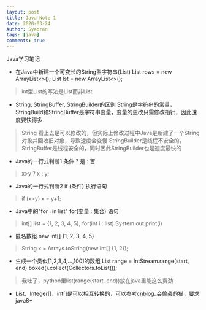 ```yaml
---
layout: post
title: Java Note 1
date: 2020-03-24
Author: Syaoran
tags: [java]
comments: true
---
```


Java学习笔记

- 在Java中新建一个可变长的String型字符串(List)
    List<StringBuilder> rows = new ArrayList<>();
    List<String> lst = new ArrayList<>();
> int型List的写法是List<Integer>而非List<int>

- String, StringBuffer, StringBuilder的区别
	String是字符串的常量，StringBuild和StringBuffer是字符串变量，变量的更改只需修改指针，因此速度要快得多
> String 看上去是可以修改的，但实际上修改过程中Java是新建了一个String对象并回收旧对象，导致速度会变慢
	StringBuilder是线程不安全的，StringBuffer是线程安全的，同时因此StringBuilder也是速度最快的

- Java的一行式判断1
	条件 ? 是 : 否 
> x>y ? x : y;

- Java的一行式判断2
	if (条件) 执行语句
> if (x>y) x = y+1;

- Java中的"for i in list"
	for(变量 : 集合) 语句
> int[] list = {1, 2, 3, 4, 5};
> for(int i : list) System.out.print(i)

- 匿名数组
	new int[] {1, 2, 3, 4, 5}
> String x = Arrays.toString(new int[] {1, 2});

- 生成一个类似[1,2,3,4,...,100]的数组
	List<Integer> range = IntStream.range(start, end).boxed().collect(Collectors.toList());
> 我吐了，python里list(range(start, end))放在java里能这么费劲

- List<Integer>、Integer[]、int[]是可以相互转换的，可以参考[cnblog_会偷袭的猫](https://www.cnblogs.com/cat520/p/10299879.html)，要求java8+





















